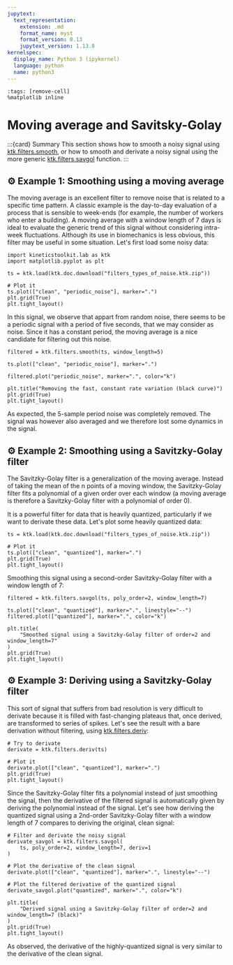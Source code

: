 ```yaml
---
jupytext:
  text_representation:
    extension: .md
    format_name: myst
    format_version: 0.13
    jupytext_version: 1.13.8
kernelspec:
  display_name: Python 3 (ipykernel)
  language: python
  name: python3
---
```


```{code-cell} ipython3
:tags: [remove-cell]
%matplotlib inline
```

# Moving average and Savitsky-Golay

:::{card} Summary
This section shows how to smooth a noisy signal using [ktk.filters.smooth](api/ktk.filters.smooth.rst), or how to smooth and derivate a noisy signal using the more generic [ktk.filters.savgol](api/ktk.filters.savgol.rst) function.
:::


## ⚙️ Example 1: Smoothing using a moving average

The moving average is an excellent filter to remove noise that is related to a specific time pattern. A classic example is the day-to-day evaluation of a process that is sensible to week-ends (for example, the number of workers who enter a building). A moving average with a window length of 7 days is ideal to evaluate the generic trend of this signal without considering intra-week fluctuations. Although its use in biomechanics is less obvious, this filter may be useful in some situation. Let's first load some noisy data:

```{code-cell} ipython3
import kineticstoolkit.lab as ktk
import matplotlib.pyplot as plt

ts = ktk.load(ktk.doc.download("filters_types_of_noise.ktk.zip"))

# Plot it
ts.plot(["clean", "periodic_noise"], marker=".")
plt.grid(True)
plt.tight_layout()
```

In this signal, we observe that appart from random noise, there seems to be a periodic signal with a period of five seconds, that we may consider as noise. Since it has a constant period, the moving average is a nice candidate for filtering out this noise.

```{code-cell} ipython3
filtered = ktk.filters.smooth(ts, window_length=5)

ts.plot(["clean", "periodic_noise"], marker=".")

filtered.plot("periodic_noise", marker=".", color="k")

plt.title("Removing the fast, constant rate variation (black curve)")
plt.grid(True)
plt.tight_layout()
```

As expected, the 5-sample period noise was completely removed. The signal was however also averaged and we therefore lost some dynamics in the signal.


## ⚙️ Example 2: Smoothing using a Savitzky-Golay filter

The Savitzky-Golay filter is a generalization of the moving average. Instead of taking the mean of the n points of a moving window, the Savitzky-Golay filter fits a polynomial of a given order over each window (a moving average is therefore a Savitzky-Golay filter with a polynomial of order 0).

It is a powerful filter for data that is heavily quantized, particularly if we want to derivate these data. Let's plot some heavily quantized data:

```{code-cell} ipython3
ts = ktk.load(ktk.doc.download("filters_types_of_noise.ktk.zip"))

# Plot it
ts.plot(["clean", "quantized"], marker=".")
plt.grid(True)
plt.tight_layout()
```

Smoothing this signal using a second-order Savitzky-Golay filter with a window length of 7:

```{code-cell} ipython3
filtered = ktk.filters.savgol(ts, poly_order=2, window_length=7)

ts.plot(["clean", "quantized"], marker=".", linestyle="--")
filtered.plot(["quantized"], marker=".", color="k")

plt.title(
    "Smoothed signal using a Savitzky-Golay filter of order=2 and window_length=7"
)
plt.grid(True)
plt.tight_layout()
```

## ⚙️ Example 3: Deriving using a Savitzky-Golay filter

This sort of signal that suffers from bad resolution is very difficult to derivate because it is filled with fast-changing plateaus that, once derived, are transformed to series of spikes. Let's see the result with a bare derivation without filtering, using [ktk.filters.deriv](api/ktk.filters.deriv.rst):

```{code-cell} ipython3
# Try to derivate
derivate = ktk.filters.deriv(ts)

# Plot it
derivate.plot(["clean", "quantized"], marker=".")
plt.grid(True)
plt.tight_layout()
```

Since the Savitzky-Golay filter fits a polynomial instead of just smoothing the signal, then the derivative of the filtered signal is automatically given by deriving the polynomial instead of the signal. Let's see how deriving the quantized signal using a 2nd-order Savitzky-Golay filter with a window length of 7 compares to deriving the original, clean signal:

```{code-cell} ipython3
# Filter and derivate the noisy signal
derivate_savgol = ktk.filters.savgol(
    ts, poly_order=2, window_length=7, deriv=1
)

# Plot the derivative of the clean signal
derivate.plot(["clean", "quantized"], marker=".", linestyle="--")

# Plot the filtered derivative of the quantized signal
derivate_savgol.plot("quantized", marker=".", color="k")

plt.title(
    "Derived signal using a Savitzky-Golay filter of order=2 and window_length=7 (black)"
)
plt.grid(True)
plt.tight_layout()
```

As observed, the derivative of the highly-quantized signal is very similar to the derivative of the clean signal.
